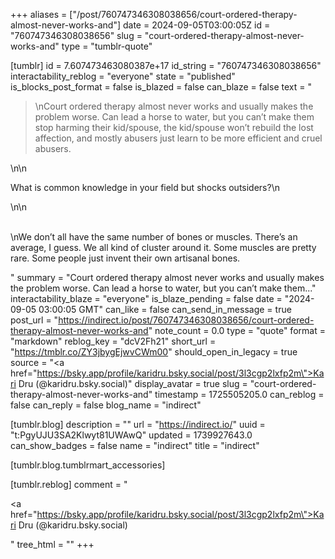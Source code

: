 +++
aliases = ["/post/760747346308038656/court-ordered-therapy-almost-never-works-and"]
date = 2024-09-05T03:00:05Z
id = "760747346308038656"
slug = "court-ordered-therapy-almost-never-works-and"
type = "tumblr-quote"

[tumblr]
id = 7.607473463080387e+17
id_string = "760747346308038656"
interactability_reblog = "everyone"
state = "published"
is_blocks_post_format = false
is_blazed = false
can_blaze = false
text = "<blockquote><p>\nCourt ordered therapy almost never works and usually makes the problem worse. Can lead a horse to water, but you can’t make them stop harming their kid/spouse, the kid/spouse won’t rebuild the lost affection, and mostly abusers just learn to be more efficient and cruel abusers.</p></blockquote>\n\n<p>What is common knowledge in your field but shocks outsiders?\n<br/></p>\n\n<p><br/>\nWe don&rsquo;t all have the same number of bones or muscles. There&rsquo;s an average, I guess. We all kind of cluster around it. Some muscles are pretty rare. Some people just invent their own artisanal bones.</p>"
summary = "Court ordered therapy almost never works and usually makes the problem worse. Can lead a horse to water, but you can’t make them..."
interactability_blaze = "everyone"
is_blaze_pending = false
date = "2024-09-05 03:00:05 GMT"
can_like = false
can_send_in_message = true
post_url = "https://indirect.io/post/760747346308038656/court-ordered-therapy-almost-never-works-and"
note_count = 0.0
type = "quote"
format = "markdown"
reblog_key = "dcV2Fh21"
short_url = "https://tmblr.co/ZY3jbygEjwvCWm00"
should_open_in_legacy = true
source = "<a href=\"https://bsky.app/profile/karidru.bsky.social/post/3l3cgp2lxfp2m\">Kari Dru (@karidru.bsky.social)</a>"
display_avatar = true
slug = "court-ordered-therapy-almost-never-works-and"
timestamp = 1725505205.0
can_reblog = false
can_reply = false
blog_name = "indirect"

[tumblr.blog]
description = ""
url = "https://indirect.io/"
uuid = "t:PgyUJU3SA2Klwyt81UWAwQ"
updated = 1739927643.0
can_show_badges = false
name = "indirect"
title = "indirect"

[tumblr.blog.tumblrmart_accessories]

[tumblr.reblog]
comment = "<p><a href=\"https://bsky.app/profile/karidru.bsky.social/post/3l3cgp2lxfp2m\">Kari Dru (@karidru.bsky.social)</a></p>"
tree_html = ""
+++
